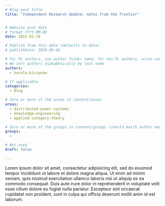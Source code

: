```yaml
---
# Blog post title
title: "Independent Research Update: notes from the frontier"


# Website post date
# format YYYY-MM-DD
date: 2021-01-28

# Publish from this date (defaults to date)
# publishDate: 2019-09-03

# For PL authors, use author folder name; for non-PL authors, write name as in paper within ""
# We sort authors alphabetically by last name
authors:
  - karola-kirsanow

# If applicable
categories:
  - Blog

# Zero or more of the areas in content/areas
areas:
  - distributed-power-systems
  - knowledge-engineering
  - applied-category-theory

# Zero or more of the groups in content/groups (should match author membership)
groups:
  -

# Not used
draft: false

---
```


Lorem ipsum dolor sit amet, consectetur adipisicing elit, sed do eiusmod tempor incididunt ut labore et dolore magna aliqua. Ut enim ad minim veniam, quis nostrud exercitation ullamco laboris nisi ut aliquip ex ea commodo consequat. Duis aute irure dolor in reprehenderit in voluptate velit esse cillum dolore eu fugiat nulla pariatur. Excepteur sint occaecat cupidatat non proident, sunt in culpa qui officia deserunt mollit anim id est laborum.
